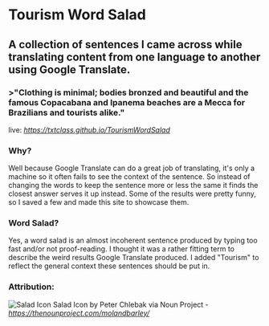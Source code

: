# Tourism Word Salad
## A collection of sentences I came across while translating content from one language to another using Google Translate.

### >"Clothing is minimal; bodies bronzed and beautiful and the famous Copacabana and Ipanema beaches are a Mecca for Brazilians and tourists alike."

live: *https://txtclass.github.io/TourismWordSalad*

### Why?

Well because Google Translate can do a great job of translating, it's only a machine so it often fails to see the context of the sentence. So instead of changing the words to keep the sentence more or less the same it finds the closest answer serves it up instead. Some of the results were pretty funny, so I saved a few and made this site to showcase them.

### Word Salad?

Yes, a word salad is an almost incoherent sentence produced by typing too fast and/or not proof-reading. I thought it was a rather fitting term to describe the weird results Google Translate produced. I added "Tourism" to reflect the general context these sentences should be put in.

### Attribution:
![Salad Icon](http://txtclass.github.io/TourismWordSalad/img/android-icon-96x96.png "Salad Icon")
Salad Icon by Peter Chlebak via Noun Project - *https://thenounproject.com/molandbarley/*